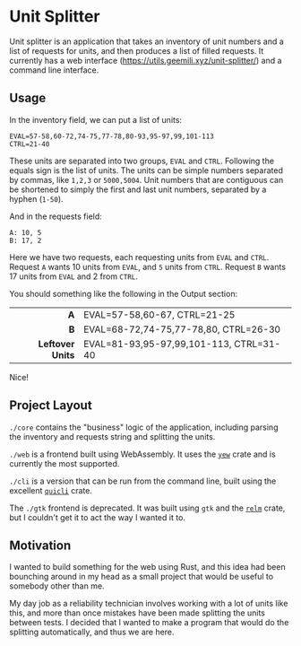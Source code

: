 # Unit Splitter

Unit splitter is an application that takes an inventory of unit numbers and
a list of requests for units, and then produces a list of filled requests. It
currently has a web interface (https://utils.geemili.xyz/unit-splitter/) and a
command line interface.

## Usage

In the inventory field, we can put a list of units:

```
EVAL=57-58,60-72,74-75,77-78,80-93,95-97,99,101-113
CTRL=21-40
```

These units are separated into two groups, `EVAL` and `CTRL`. Following the
equals sign is the list of units. The units can be simple numbers separated by
commas, like `1,2,3` or `5000,5004`. Unit numbers that are contiguous can be
shortened to simply the first and last unit numbers, separated by a hyphen
(`1-50`).

And in the requests field:

```
A: 10, 5
B: 17, 2
```

Here we have two requests, each requesting units from `EVAL` and `CTRL`.
Request `A` wants 10 units from `EVAL`, and `5` units from `CTRL`. Request `B`
wants 17 units from `EVAL` and 2 from `CTRL`.

You should something like the following in the Output section:

|                    |                                         |
| -----------------: | :-------------------------------------- |
|              **A** | EVAL=57-58,60-67, CTRL=21-25            |
|              **B** | EVAL=68-72,74-75,77-78,80, CTRL=26-30   |
| **Leftover Units** | EVAL=81-93,95-97,99,101-113, CTRL=31-40 |

Nice!

## Project Layout

`./core` contains the "business" logic of the application, including parsing the
inventory and requests string and splitting the units.

`./web` is a frontend built using WebAssembly. It uses the [`yew`][] crate and is
currently the most supported.

`./cli` is a version that can be run from the command line, built using the
excellent [`quicli`][] crate.

The `./gtk` frontend is deprecated. It was built using `gtk` and the [`relm`][]
crate, but I couldn't get it to act the way I wanted it to.

[`yew`]: https://github.com/DenisKolodin/yew
[`quicli`]: https://killercup.github.io/quicli/
[`relm`]: https://github.com/antoyo/relm

## Motivation

I wanted to build something for the web using Rust, and this idea had been 
bounching around in my head as a small project that would be useful to somebody
other than me.

My day job as a reliability technician involves working with a lot of units
like this, and more than once mistakes have been made splitting the units
between tests. I decided that I wanted to make a program that would do the
splitting automatically, and thus we are here.
